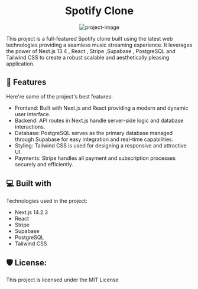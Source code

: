 <h1 align="center" id="title">Spotify Clone</h1>

<p align="center"><img src="https://socialify.git.ci/JAE-exe/spotify_clone/image?font=Jost&amp;language=1&amp;name=1&amp;pattern=Solid&amp;theme=Dark" alt="project-image"></p>

<p id="description">This project is a full-featured Spotify clone built using the latest web technologies providing a seamless music streaming experience. It leverages the power of Next.js 13.4 , React , Stripe ,Supabase ,  PostgreSQL and Tailwind CSS to create a robust scalable and aesthetically pleasing application.</p>

<h2>🧐 Features</h2>

Here're some of the project's best features:

- Frontend: Built with Next.js and React providing a modern and dynamic user interface.
- Backend: API routes in Next.js handle server-side logic and database interactions.
- Database: PostgreSQL serves as the primary database managed through Supabase for easy integration and real-time capabilities.
- Styling: Tailwind CSS is used for designing a responsive and attractive UI.
- Payments: Stripe handles all payment and subscription processes securely and efficiently.

<h2>💻 Built with</h2>

Technologies used in the project:

- Next.js 14.2.3
- React
- Stripe
- Supabase
- PostgreSQL
- Tailwind CSS

<h2>🛡️ License:</h2>

This project is licensed under the MIT License
